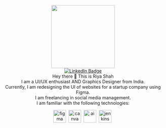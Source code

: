 <div id="header" align="center">
  <img src="https://i.pinimg.com/originals/34/fb/b9/34fbb9aa7bfeb8df98412067d64c2029.gif" width="200"/>

</div>
<div id="badges" align="center">
  <a href="https://www.linkedin.com/in/riya-shah-939783219/">
    <img src="https://img.shields.io/badge/LinkedIn-blue?style=for-the-badge&logo=linkedin&logoColor=white" alt="LinkedIn Badge"/>
  </a>

</div>
<div align="center">Hey there 👋
This is Riya Shah</br>
I am a UI/UX enthusiast AND Graphics Designer from India.</br>
Currently, I am redesigning the UI of websites for a startup company using Figma.</br>
I am freelancing in social media management.</br> 
I am familiar with the following technologies:

  <img src="https://upload.wikimedia.org/wikipedia/commons/3/33/Figma-logo.svg" title="figma" width="40" height="40"/>&nbsp;
  <img src="https://vetores.org/wp-content/uploads/canva.png" title="canva" width="40" height="40" />&nbsp;
  <img src="https://upload.wikimedia.org/wikipedia/commons/thumb/f/fb/Adobe_Illustrator_CC_icon.svg/2101px-Adobe_Illustrator_CC_icon.svg.png" title="ai" width="40" height="40" />&nbsp;
  <img src="https://upload.wikimedia.org/wikipedia/commons/thumb/a/af/Adobe_Photoshop_CC_icon.svg/1051px-Adobe_Photoshop_CC_icon.svg.png" title="jenkins" width="40" height="40" />&nbsp;
</div>
